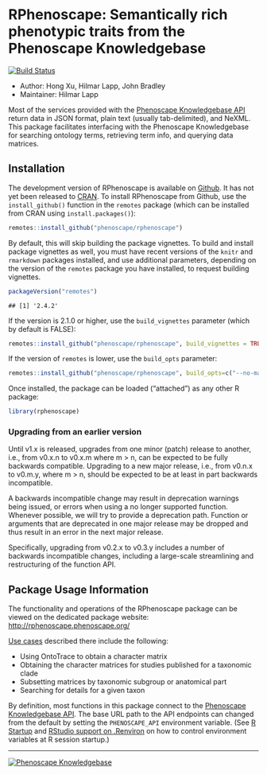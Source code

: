 <!-- README.md is generated from README.rmd. Please edit that file -->

# RPhenoscape: Semantically rich phenotypic traits from the Phenoscape Knowledgebase

[![Build
Status](https://circleci.com/gh/phenoscape/rphenoscape.svg?style=svg)](https://app.circleci.com/pipelines/github/phenoscape/rphenoscape)

-   Author: Hong Xu, Hilmar Lapp, John Bradley
-   Maintainer: Hilmar Lapp

Most of the services provided with the [Phenoscape Knowledgebase
API](https://kb.phenoscape.org/api/v2/docs/) return data in JSON format,
plain text (usually tab-delimited), and NeXML. This package facilitates
interfacing with the Phenoscape Knowledgebase for searching ontology
terms, retrieving term info, and querying data matrices.

## Installation

The development version of RPhenoscape is available on
[Github](https://github.com/phenoscape/rphenoscape). It has not yet been
released to [CRAN](https://cran.r-project.org). To install RPhenoscape
from Github, use the `install_github()` function in the `remotes`
package (which can be installed from CRAN using `install.packages()`):

``` r
remotes::install_github("phenoscape/rphenoscape")
```

By default, this will skip building the package vignettes. To build and
install package vignettes as well, you must have recent versions of the
`knitr` and `rmarkdown` packages installed, and use additional
parameters, depending on the version of the `remotes` package you have
installed, to request building vignettes.

``` r
packageVersion("remotes")
```

    ## [1] '2.4.2'

If the version is 2.1.0 or higher, use the `build_vignettes` parameter
(which by default is FALSE):

``` r
remotes::install_github("phenoscape/rphenoscape", build_vignettes = TRUE)
```

If the version of `remotes` is lower, use the `build_opts` parameter:

``` r
remotes::install_github("phenoscape/rphenoscape", build_opts=c("--no-manual"))
```

Once installed, the package can be loaded (“attached”) as any other R
package:

``` r
library(rphenoscape)
```

### Upgrading from an earlier version

Until v1.x is released, upgrades from one minor (patch) release to
another, i.e., from v0.x.n to v0.x.m where m \> n, can be expected to be
fully backwards compatible. Upgrading to a new major release, i.e., from
v0.n.x to v0.m.y, where m \> n, should be expected to be at least in
part backwards incompatible.

A backwards incompatible change may result in deprecation warnings being
issued, or errors when using a no longer supported function. Whenever
possible, we will try to provide a deprecation path. Function or
arguments that are deprecated in one major release may be dropped and
thus result in an error in the next major release.

Specifically, upgrading from v0.2.x to v0.3.y includes a number of
backwards incompatible changes, including a large-scale streamlining and
restructuring of the function API.

## Package Usage Information

The functionality and operations of the RPhenoscape package can be
viewed on the dedicated package website:
<http://rphenoscape.phenoscape.org/>

[Use cases](https://github.com/phenoscape/rphenoscape/wiki/User-Stories)
described there include the following:

-   Using OntoTrace to obtain a character matrix
-   Obtaining the character matrices for studies published for a
    taxonomic clade
-   Subsetting matrices by taxonomic subgroup or anatomical part
-   Searching for details for a given taxon

By definition, most functions in this package connect to the [Phenoscape
Knowledgebase API](https://kb.phenoscape.org/api/v2/docs/). The base URL
path to the API endpoints can changed from the default by setting the
`PHENOSCAPE_API` environment variable. (See [R
Startup](https://stat.ethz.ch/R-manual/R-devel/library/base/html/Startup.html)
and [RStudio support on
.Renviron](https://support.posit.co/hc/en-us/articles/360047157094-Managing-R-with-Rprofile-Renviron-Rprofile-site-Renviron-site-rsession-conf-and-repos-conf)
on how to control environment variables at R session startup.)

------------------------------------------------------------------------

[![Phenoscape
Knowledgebase](https://wiki.phenoscape.org/wg/phenoscape/images/f/f6/Phenoscape_Logo.png)](http://kb.phenoscape.org)

